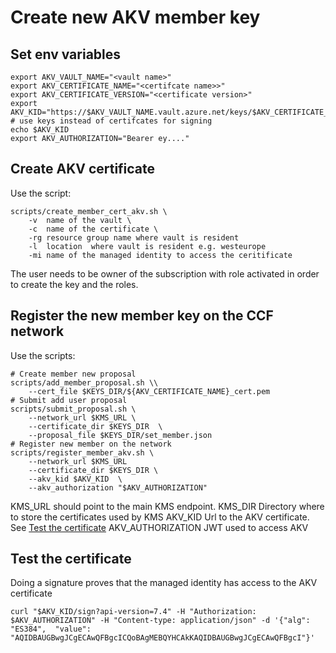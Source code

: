 # Create new AKV member key
## Set env variables
```
export AKV_VAULT_NAME="<vault name>"
export AKV_CERTIFICATE_NAME="<certifcate name>>"
export AKV_CERTIFICATE_VERSION="<certificate version>"
export AKV_KID="https://$AKV_VAULT_NAME.vault.azure.net/keys/$AKV_CERTIFICATE_NAME/$AKV_CERTIFICATE_VERSION"  # use keys instead of certifcates for signing
echo $AKV_KID
export AKV_AUTHORIZATION="Bearer ey...."
```
## Create AKV certificate
Use the script:
```
scripts/create_member_cert_akv.sh \
    -v  name of the vault \
    -c  name of the certificate \
    -rg resource group name where vault is resident
    -l  location  where vault is resident e.g. westeurope
    -mi name of the managed identity to access the ceritificate
```
The user needs to be owner of the subscription with role activated in order to create the key and the roles.
## Register the new member key on the CCF network
Use the scripts:
```
# Create member new proposal
scripts/add_member_proposal.sh \\
    --cert_file $KEYS_DIR/${AKV_CERTIFICATE_NAME}_cert.pem
# Submit add user proposal
scripts/submit_proposal.sh \
    --network_url $KMS_URL \
    --certificate_dir $KEYS_DIR  \
    --proposal_file $KEYS_DIR/set_member.json
# Register new member on the network
scripts/register_member_akv.sh \
    --network_url $KMS_URL
    --certificate_dir $KEYS_DIR \
    --akv_kid $AKV_KID  \
    --akv_authorization "$AKV_AUTHORIZATION"
```
KMS_URL should point to the main KMS endpoint.
KMS_DIR Directory where to store the certificates used by KMS
AKV_KID Url to the AKV certificate. See [Test the certificate](#test-the-certificate)
AKV_AUTHORIZATION JWT used to access AKV
## Test the certificate
Doing a signature proves that the managed identity has access to the AKV certificate
```
curl "$AKV_KID/sign?api-version=7.4" -H "Authorization: $AKV_AUTHORIZATION" -H "Content-type: application/json" -d '{"alg": "ES384",  "value": "AQIDBAUGBwgJCgECAwQFBgcICQoBAgMEBQYHCAkKAQIDBAUGBwgJCgECAwQFBgcI"}'
```